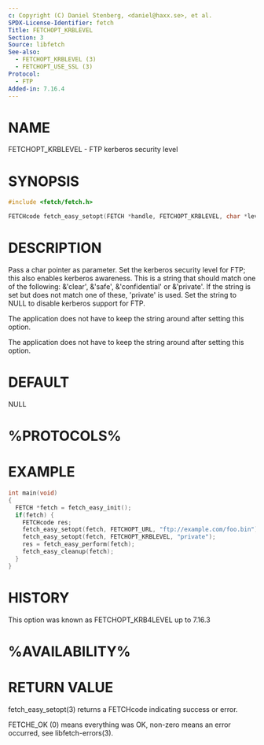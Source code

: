 ```yaml
---
c: Copyright (C) Daniel Stenberg, <daniel@haxx.se>, et al.
SPDX-License-Identifier: fetch
Title: FETCHOPT_KRBLEVEL
Section: 3
Source: libfetch
See-also:
  - FETCHOPT_KRBLEVEL (3)
  - FETCHOPT_USE_SSL (3)
Protocol:
  - FTP
Added-in: 7.16.4
---
```


# NAME

FETCHOPT_KRBLEVEL - FTP kerberos security level

# SYNOPSIS

~~~c
#include <fetch/fetch.h>

FETCHcode fetch_easy_setopt(FETCH *handle, FETCHOPT_KRBLEVEL, char *level);
~~~

# DESCRIPTION

Pass a char pointer as parameter. Set the kerberos security level for FTP;
this also enables kerberos awareness. This is a string that should match one
of the following: &'clear', &'safe', &'confidential' or &'private'. If the
string is set but does not match one of these, 'private' is used. Set the
string to NULL to disable kerberos support for FTP.

The application does not have to keep the string around after setting this
option.

The application does not have to keep the string around after setting this
option.

# DEFAULT

NULL

# %PROTOCOLS%

# EXAMPLE

~~~c
int main(void)
{
  FETCH *fetch = fetch_easy_init();
  if(fetch) {
    FETCHcode res;
    fetch_easy_setopt(fetch, FETCHOPT_URL, "ftp://example.com/foo.bin");
    fetch_easy_setopt(fetch, FETCHOPT_KRBLEVEL, "private");
    res = fetch_easy_perform(fetch);
    fetch_easy_cleanup(fetch);
  }
}
~~~

# HISTORY

This option was known as FETCHOPT_KRB4LEVEL up to 7.16.3

# %AVAILABILITY%

# RETURN VALUE

fetch_easy_setopt(3) returns a FETCHcode indicating success or error.

FETCHE_OK (0) means everything was OK, non-zero means an error occurred, see
libfetch-errors(3).
